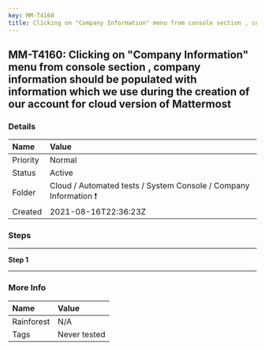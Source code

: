 ```yaml
---
key: MM-T4160
title: Clicking on "Company Information" menu from console section , company information should be populated with information which we use during the creation of our account for cloud version of Mattermost
---
```


## MM-T4160: Clicking on "Company Information" menu from console section , company information should be populated with information which we use during the creation of our account for cloud version of Mattermost

### Details

| Name     | Value                                                            |
| :------- | :--------------------------------------------------------------- |
| Priority | Normal                                                           |
| Status   | Active                                                           |
| Folder   | Cloud / Automated tests / System Console / Company Information ❗ |
| Created  | 2021-08-16T22:36:23Z                                             |

### Steps

<hr/>

**Step 1**

> <article></article>

<hr/>

### More Info

| Name       | Value        |
| :--------- | :----------- |
| Rainforest | N/A          |
| Tags       | Never tested |
